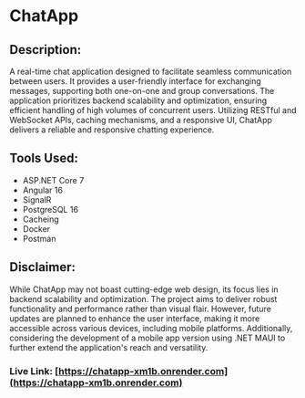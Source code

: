 # ChatApp

## Description:

A real-time chat application designed to facilitate seamless communication between users. It provides a user-friendly interface for exchanging messages, supporting both one-on-one and group conversations. The application prioritizes backend scalability and optimization, ensuring efficient handling of high volumes of concurrent users. Utilizing RESTful and WebSocket APIs, caching mechanisms, and a responsive UI, ChatApp delivers a reliable and responsive chatting experience.

## Tools Used:

- ASP.NET Core 7
- Angular 16
- SignalR
- PostgreSQL 16
- Cacheing
- Docker
- Postman

## Disclaimer:

While ChatApp may not boast cutting-edge web design, its focus lies in backend scalability and optimization. The project aims to deliver robust functionality and performance rather than visual flair. However, future updates are planned to enhance the user interface, making it more accessible across various devices, including mobile platforms. Additionally, considering the development of a mobile app version using .NET MAUI to further extend the application's reach and versatility.

### Live Link: [https://chatapp-xm1b.onrender.com](https://chatapp-xm1b.onrender.com)
